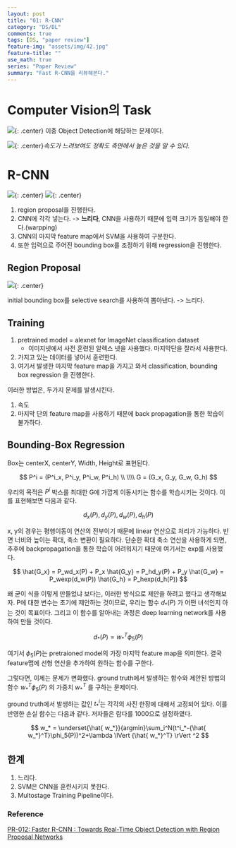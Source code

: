```yaml
---
layout: post
title: "01: R-CNN"
category: "DS/DL"
comments: true
tags: [DS, "paper review"]
feature-img: "assets/img/42.jpg"
feature-title: ""
use_math: true
series: "Paper Review"
summary: "Fast R-CNN을 리뷰해본다."
---
```


# Computer Vision의 Task

![](https://image.slidesharecdn.com/pr12fasterrcnn170528-170802143120/95/faster-rcnn-pr012-3-638.jpg?cb=1504447138){: .center}
이중 Object Detection에 해당하는 문제이다.

![](https://image.slidesharecdn.com/pr12fasterrcnn170528-170802143120/95/faster-rcnn-pr012-5-638.jpg?cb=1504447138){: .center}_속도가 느려보여도 정확도 측면에서 높은 것을 알 수 있다._

# R-CNN

![](https://image.slidesharecdn.com/pr12fasterrcnn170528-170802143120/95/faster-rcnn-pr012-6-638.jpg?cb=1504447138){: .center}
![](https://image.slidesharecdn.com/pr12fasterrcnn170528-170802143120/95/faster-rcnn-pr012-7-638.jpg?cb=1504447138){: .center}

1. region proposal을 진행한다.
2. CNN에 각각 넣는다. -> **느리다**, CNN을 사용하기 때문에 입력 크기가 동일해야 한다.(warpping)
3. CNN의 마지막 feature map에서 SVM을 사용하여 구분한다.
4. 또한 입력으로 주어진 bounding box를 조정하기 위해 regression을 진행한다.

## Region Proposal

![](https://image.slidesharecdn.com/pr12fasterrcnn170528-170802143120/95/faster-rcnn-pr012-8-638.jpg?cb=1504447138){: .center}

initial bounding box를 selective search를 사용하여 뽑아낸다. -> 느리다.

## Training

1. pretrained model = alexnet for ImageNet classification dataset
   - 이미지넷에서 사전 훈련된 알렉스 넷을 사용했다. 마지막단을 잘라서 사용한다.
2. 가지고 있는 데이터를 넣어서 훈련한다.
3. 여기서 발생한 마지막 feature map을 가지고 와서 classification, bounding box regression 을 진행한다.

이러한 방법은, 두가지 문제를 발생시킨다.

1. 속도
2. 마지막 단의 feature map을 사용하기 때문에 back propagation을 통한 학습이 불가하다.

## Bounding-Box Regression

Box는 centerX, centerY, Width, Height로 표현된다.

$$
P^i = (P^i_x, P^i_y, P^i_w, P^i_h) \\
\\\\
G = (G_x, G_y, G_w, G_h)
$$

우리의 목적은 $P^i$ 박스를 최대한 G에 가깝게 이동시키는 함수를 학습시키는 것이다. 이를 표현해보면 다음과 같다.

$$
d_x(P), d_y(P), d_w(P), d_h(P)
$$

x, y의 경우는 평행이동이 연산의 전부이기 때문에 linear 연산으로 처리가 가능하다. 반면 너비와 높이는 확대, 축소 변환이 필요하다. 단순한 확대 축소 연산을 사용하게 되면, 추후에 backpropagation을 통한 학습이 어려워지기 때문에 여기서는 exp를 사용했다.

$$
\hat{G_x} = P_wd_x(P) + P_x
\hat{G_y} = P_hd_y(P) + P_y
\hat{G_w} = P_wexp(d_w(P))
\hat{G_h} = P_hexp(d_h(P))
$$

왜 굳이 식을 이렇게 만들었냐 보다는, 이러한 방식으로 제안을 하려고 했다고 생각해보자. P에 대한 변수는 초기에 제안하는 것이므로, 우리는 함수 $d_*(P)$ 가 어떤 녀석인지 아는 것이 목표이다. 그리고 이 함수를 알아내는 과정은 deep learning network를 사용하여 만들 것이다.

$$
d_*(P) =  {w}^T_*\phi_5(P)
$$

여기서 $\phi_5(P)$는 pretraioned model의 가장 마지막 feature map을 의미한다. 결국 feature맵에 선형 연산을 추가하여 원하는 함수를 구한다.

그렇다면, 이제는 문제가 변화했다. ground truth에서 발생하는 함수와 제안된 방법의 함수 $w^T_* \phi_5(P)$ 의 가중치 $w^T_*$ 를 구하는 문제이다.

ground truth에서 발생하는 값인 $t^i_*$는 각각의 사진 한장에 대해서 고정되어 있다. 이를 반영한 손실 함수는 다음과 같다. 저자들은 람다를 1000으로 설정하였다.

$$
 w_* = \underset{\hat{ w_*}}{argmin}\sum_i^N(t^i_*-{\hat{ w_*}^T}\phi_5(P))^2+\lambda \lVert {\hat{ w_*}^T} \rVert ^2
$$

## 한계

1.  느리다.
2.  SVM은 CNN을 훈련시키지 못한다.
3.  Multostage Training Pipeline이다.

### Reference

[PR-012: Faster R-CNN : Towards Real-Time Object Detection with Region Proposal Networks](https://www.youtube.com/watch?v=kcPAGIgBGRs&list=PLWKf9beHi3Tg50UoyTe6rIm20sVQOH1br&index=12)
